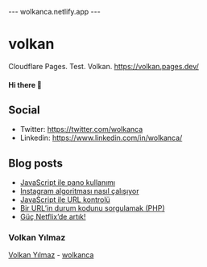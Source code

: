 ---  wolkanca.netlify.app ---
# volkan
Cloudflare Pages. Test. Volkan. https://volkan.pages.dev/

#### Hi there 👋

## Social
- Twitter: https://twitter.com/wolkanca
- Linkedin: https://www.linkedin.com/in/wolkanca/


## Blog posts
<!-- BLOG-POST-LIST:START -->
- [JavaScript ile pano kullanımı](https://wolkanca.com.tr/javascript-ile-pano-kullanimi/)
- [Instagram algoritması nasıl çalışıyor](https://wolkanca.com.tr/instagram-algoritmasi-nasil-calisiyor/)
- [JavaScript ile URL kontrolü](https://wolkanca.com.tr/javascript-ile-url-kontrolu/)
- [Bir URL’in durum kodunu sorgulamak (PHP)](https://wolkanca.com.tr/bir-urlin-durum-kodunu-sorgulamak-php/)
- [Güç Netflix’de artık!](https://wolkanca.com.tr/guc-netflixde-artik/)
<!-- BLOG-POST-LIST:END -->


### Volkan Yılmaz

[Volkan Yılmaz](https://volkanyilmaz.com.tr/) - [wolkanca](https://wolkanca.com.tr/)

